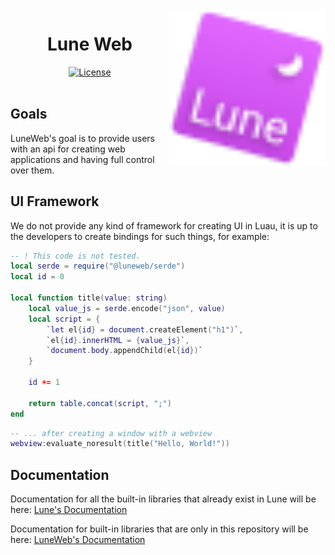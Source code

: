 <!-- markdownlint-disable MD033 -->
<!-- markdownlint-disable MD041 -->

<img align="right" width="250" src="assets/logo/tilt_svg.svg" alt="Lune logo" />

<h1 align="center">Lune Web</h1>

<div align="center">
 <div>
  <a href="https://github.com/HighFlowey/luneweb/blob/main/LICENSE.txt">
   <img src="https://img.shields.io/github/license/lune-org/lune.svg?label=License&color=informational" alt="License" />
  </a>
 </div>
</div>

<br/>

## Goals

LuneWeb's goal is to provide users with an api for creating web applications and having full control over them.

## UI Framework

We do not provide any kind of framework for creating UI in Luau, it is up to the developers to create bindings for such things, for example:

```lua
-- ! This code is not tested.
local serde = require("@luneweb/serde")
local id = 0

local function title(value: string)
    local value_js = serde.encode("json", value)
    local script = {
        `let el{id} = document.createElement("h1")`,
        `el{id}.innerHTML = {value_js}`,
        `document.body.appendChild(el{id})`
    }

    id += 1

    return table.concat(script, ";")
end
```

```lua
-- ... after creating a window with a webview
webview:evaluate_noresult(title("Hello, World!"))
```

## Documentation

Documentation for all the built-in libraries that already exist in Lune will be here:
[Lune's Documentation](https://lune-org.github.io/docs/)

Documentation for built-in libraries that are only in this repository will be here:
[LuneWeb's Documentation](https://highflowey.github.io/luneweb/)
